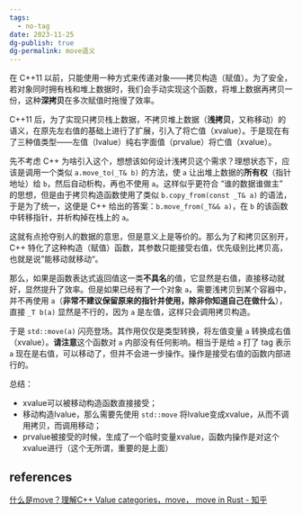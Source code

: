 ```yaml
---
tags:
  - no-tag
date: 2023-11-25
dg-publish: true
dg-permalink: move语义
---
```


在 C++11 以前，只能使用一种方式来传递对象——拷贝构造（赋值）。为了安全，若对象同时拥有栈和堆上数据时，我们会手动实现这个函数，将堆上数据再拷贝一份，这种**深拷贝**在多次赋值时拖慢了效率。

C++11 后，为了实现只拷贝栈上数据，不拷贝堆上数据（**浅拷贝**，又称移动）的语义，在原先左右值的基础上进行了扩展，引入了将亡值（xvalue）。于是现在有了三种值类型——左值（lvalue）纯右字面值（prvalue）将亡值（xvalue）。

先不考虑 C++ 为啥引入这个，想想该如何设计浅拷贝这个需求？理想状态下，应该是调用一个类似 `a.move_to(_T& b)` 的方法，使 `a` 让出堆上数据的**所有权**（指针地址）给 `b`，然后自动析构，再也不使用 `a`。这样似乎更符合 “谁的数据谁做主” 的思想，但是由于拷贝构造函数使用了类似 `b.copy_from(const _T& a)` 的语法，于是为了统一，这便是 C++ 给出的答案：`b.move_from(_T&& a)`，在 `b` 的该函数中转移指针，并析构掉在栈上的 `a`。

这就有点抢夺别人的数据的意思，但是意义上是等价的。那么为了和拷贝区别开，C++ 特化了这种构造（赋值）函数，其参数只能接受右值，优先级别比拷贝高，也就是说”能移动就移动“。

那么，如果是函数表达式返回值这一类**不具名**的值，它显然是右值，直接移动就好，显然提升了效率。但是如果已经有了一个对象 `a`，需要浅拷贝到某个容器中，并不再使用 `a`（**非常不建议保留原来的指针并使用，除非你知道自己在做什么**），直接 `_T b(a)` 显然是不行的，因为 `a` 是左值，这样只会调用拷贝构造。

于是 `std::move(a)` 闪亮登场。其作用仅仅是类型转换，将左值变量 `a` 转换成右值（xvalue）。**请注意**这个函数对 `a` 内部没有任何影响。相当于是给 `a` 打了 tag 表示 `a` 现在是右值，可以移动了，但并不会进一步操作。操作是接受右值的函数内部进行的。

总结：

- xvalue可以被移动构造函数直接接受；
- 移动构造lvalue，那么需要先使用 `std::move` 将lvalue变成xvalue，从而不调用拷贝，而调用移动；
- prvalue被接受的时候，生成了一个临时变量xvalue，函数内操作是对这个xvalue进行（这个无所谓，重要的是上面）

## references

[什么是move？理解C++ Value categories，move， move in Rust - 知乎](https://zhuanlan.zhihu.com/p/374392832)

